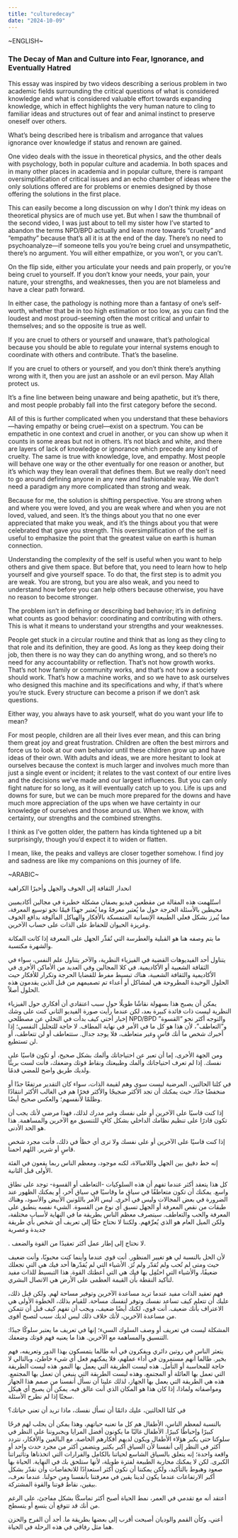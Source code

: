```yaml
---
title: "culturedecay"
date: "2024-10-09"
---
```

~ENGLISH~

### The Decay of Man and Culture into Fear, Ignorance, and Eventually Hatred

This essay was inspired by two videos describing a serious problem in two academic fields surrounding the critical questions of what is considered knowledge and what is considered valuable effort towards expanding knowledge, which in effect highlights the very human nature to cling to familiar ideas and structures out of fear and animal instinct to preserve oneself over others.

What’s being described here is tribalism and arrogance that values ignorance over knowledge if status and renown are gained.

One video deals with the issue in theoretical physics, and the other deals with psychology, both in popular culture and academia. In both spaces and in many other places in academia and in popular culture, there is rampant oversimplification of critical issues and an echo chamber of ideas where the only solutions offered are for problems or enemies designed by those offering the solutions in the first place.

This can easily become a long discussion on why I don’t think my ideas on theoretical physics are of much use yet. But when I saw the thumbnail of the second video, I was just about to tell my sister how I’ve started to abandon the terms NPD/BPD actually and lean more towards “cruelty” and “empathy” because that’s all it is at the end of the day. There’s no need to psychoanalyze—if someone tells you you’re being cruel and unsympathetic, there’s no argument. You will either empathize, or you won’t, or you can’t.

On the flip side, either you articulate your needs and pain properly, or you’re being cruel to yourself. If you don’t know your needs, your pain, your nature, your strengths, and weaknesses, then you are not blameless and have a clear path forward.

In either case, the pathology is nothing more than a fantasy of one’s self-worth, whether that be in too high estimation or too low, as you can find the loudest and most proud-seeming often the most critical and unfair to themselves; and so the opposite is true as well.

If you are cruel to others or yourself and unaware, that’s pathological because you should be able to regulate your internal systems enough to coordinate with others and contribute. That’s the baseline.

If you are cruel to others or yourself, and you don’t think there’s anything wrong with it, then you are just an asshole or an evil person. May Allah protect us.

It’s a fine line between being unaware and being apathetic, but it’s there, and most people probably fall into the first category before the second.

All of this is further complicated when you understand that these behaviors—having empathy or being cruel—exist on a spectrum. You can be empathetic in one context and cruel in another, or you can show up when it counts in some areas but not in others. It’s not black and white, and there are layers of lack of knowledge or ignorance which precede any kind of cruelty. The same is true with knowledge, love, and empathy. Most people will behave one way or the other eventually for one reason or another, but it’s which way they lean overall that defines them. But we really don’t need to go around defining anyone in any new and fashionable way. We don’t need a paradigm any more complicated than strong and weak.

Because for me, the solution is shifting perspective. You are strong when and where you were loved, and you are weak where and when you are not loved, valued, and seen. It’s the things about you that no one ever appreciated that make you weak, and it’s the things about you that were celebrated that gave you strength. This oversimplification of the self is useful to emphasize the point that the greatest value on earth is human connection.

Understanding the complexity of the self is useful when you want to help others and give them space. But before that, you need to learn how to help yourself and give yourself space. To do that, the first step is to admit you are weak. You are strong, but you are also weak, and you need to understand how before you can help others because otherwise, you have no reason to become stronger.

The problem isn’t in defining or describing bad behavior; it’s in defining what counts as good behavior: coordinating and contributing with others. This is what it means to understand your strengths and your weaknesses.

People get stuck in a circular routine and think that as long as they cling to that role and its definition, they are good. As long as they keep doing their job, then there is no way they can do anything wrong, and so there’s no need for any accountability or reflection. That’s not how growth works. That’s not how family or community works, and that’s not how a society should work. That’s how a machine works, and so we have to ask ourselves who designed this machine and its specifications and why, if that’s where you’re stuck. Every structure can become a prison if we don’t ask questions.

Either way, you always have to ask yourself, what do you want your life to mean?

For most people, children are all their lives ever mean, and this can bring them great joy and great frustration. Children are often the best mirrors and force us to look at our own behavior until these children grow up and have ideas of their own. With adults and ideas, we are more hesitant to look at ourselves because the context is much larger and involves much more than just a single event or incident; it relates to the vast context of our entire lives and the decisions we’ve made and our largest influences. But you can only fight nature for so long, as it will eventually catch up to you. Life is ups and downs for sure, but we can be much more prepared for the downs and have much more appreciation of the ups when we have certainty in our knowledge of ourselves and those around us. When we know, with certainty, our strengths and the combined strengths.

I think as I’ve gotten older, the pattern has kinda tightened up a bit surprisingly, though you’d expect it to widen or flatten.

I mean, like, the peaks and valleys are closer together somehow. I find joy and sadness are like my companions on this journey of life.

~ARABIC~

انحدار الثقافة إلى الخوف والجهل وأخيرًا الكراهية

استُلهمت هذه المقالة من مقطعين فيديو يصفان مشكلة خطيرة في مجالين أكاديميين محيطين بالأسئلة الحرجة حول ما يُعتبر معرفةً وما يُعتبر جهدًا قيمًا نحو توسيع المعرفة، مما يُبرز بشكل فعلي الطبيعة الإنسانية المتمسكة بالأفكار والهياكل المألوفة بدافع الخوف وغريزة الحيوان للحفاظ على الذات على حساب الآخرين.

ما يتم وصفه هنا هو القبلية والغطرسة التي تُقدِّر الجهل على المعرفة إذا كانت المكانة والشهرة مكتسبة.

يتناول أحد الفيديوهات القضية في الفيزياء النظرية، والآخر يتناول علم النفس، سواء في الثقافة الشعبية أو الأكاديمية. في كلا المجالين وفي العديد من الأماكن الأخرى في الأكاديمية والثقافة الشعبية، هناك تبسيط مفرط للقضايا الحرجة وتكرار للأفكار حيث الحلول الوحيدة المطروحة هي لمشاكل أو أعداء تم تصميمهم من قبل الذين يقدمون هذه الحلول أصلاً.

يمكن أن يصبح هذا بسهولة نقاشًا طويلًا حول سبب اعتقادي أن أفكاري حول الفيزياء النظرية ليست ذات فائدة كبيرة بعد، لكن عندما رأيت صورة الفيديو الثاني كنت على وشك إخبار أختي كيف بدأت في التخلي عن مصطلحي NPD/BPD والتوجه أكثر نحو “القسوة” و”التعاطف”، لأن هذا هو كل ما في الأمر في نهاية المطاف. لا حاجة للتحليل النفسي؛ إذا أخبرك شخص ما أنك قاسٍ وغير متعاطف، فلا يوجد جدال. ستتعاطف أو لن تتعاطف، أو لن تستطيع.

ومن الجهة الأخرى، إما أن تعبر عن احتياجاتك وألمك بشكل صحيح، أو تكون قاسيًا على نفسك. إذا لم تعرف احتياجاتك وألمك وطبيعتك ونقاط قوتك وضعفك، فأنت لست بريئًا ولديك طريق واضح للمضي قدمًا.

في كلتا الحالتين، المرضية ليست سوى وهم لقيمة الذات، سواء كان التقدير مرتفعًا جدًا أو منخفضًا جدًا، حيث يمكنك أن تجد الأكثر ضجيجًا والأكثر فخرًا هم في الغالب الأكثر انتقادًا وظلمًا لأنفسهم؛ والعكس صحيح أيضًا.

إذا كنت قاسيًا على الآخرين أو على نفسك وغير مدرك لذلك، فهذا مرضي لأنك يجب أن تكون قادرًا على تنظيم نظامك الداخلي بشكل كافٍ للتنسيق مع الآخرين والمساهمة. هذا هو الحد الأدنى.

إذا كنت قاسيًا على الآخرين أو على نفسك ولا ترى أي خطأ في ذلك، فأنت مجرد شخص قاسٍ أو شرير. اللهم احمنا.

إنه خط دقيق بين الجهل واللامبالاة، لكنه موجود، ومعظم الناس ربما يقعون في الفئة الأولى قبل الثانية.

كل هذا يتعقد أكثر عندما تفهم أن هذه السلوكيات -التعاطف أو القسوة- توجد على نطاق واسع. يمكنك أن تكون متعاطفًا في سياق ما وقاسيًا في سياق آخر، أو يمكنك الظهور عند الضرورة في بعض المجالات وليس في أخرى. ليس الأمر باللونين الأبيض والأسود، وهناك طبقات من نقص المعرفة أو الجهل تسبق أي نوع من القسوة. الشيء نفسه ينطبق على المعرفة والحب والتعاطف. سيتصرف معظم الناس بطريقة ما في النهاية لأسباب مختلفة، ولكن الميل العام هو الذي يُعرِّفهم. ولكننا لا نحتاج حقًا إلى تعريف أي شخص بأي طريقة جديدة وعصرية

. لا نحتاج إلى إطار عمل أكثر تعقيدًا من القوة والضعف.

لأن الحل بالنسبة لي هو تغيير المنظور. أنت قوي عندما وأينما كنت محبوبًا، وأنت ضعيف حيث ومتى لم تُحب ولم تُقدّر ولم تُرَ. الأشياء التي لم يُقدّرها أحد فيك هي التي تجعلك ضعيفًا، والأشياء التي احتُفِل بها فيك هي التي أعطتك القوة. هذا التبسيط للذات مفيد لتأكيد النقطة بأن القيمة العظمى على الأرض هي الاتصال البشري.

فهم تعقيد الذات مفيد عندما تريد مساعدة الآخرين وتوفير مساحة لهم. ولكن قبل ذلك، عليك أن تتعلم كيف تساعد نفسك وتوفر لنفسك مساحة. للقيام بذلك، الخطوة الأولى هي الاعتراف بأنك ضعيف. أنت قوي، لكنك أيضًا ضعيف، ويجب أن تفهم كيف قبل أن تتمكن من مساعدة الآخرين، لأنك خلاف ذلك ليس لديك سبب لتصبح أقوى.

المشكلة ليست في تعريف أو وصف السلوك السيء؛ إنها في تعريف ما يعتبر سلوكًا جيدًا: التنسيق والمساهمة مع الآخرين. هذا ما يعنيه فهم قوتك وضعفك.

يتعثر الناس في روتين دائري ويفكرون في أنه طالما يتمسكون بهذا الدور وتعريفه، فهم بخير. طالما أنهم مستمرون في أداء عملهم، فلا يمكنهم فعل أي شيء خاطئ، وبالتالي لا حاجة للمحاسبة أو التأمل. هذه ليست الطريقة التي يعمل بها النمو. هذه ليست الطريقة التي تعمل بها العائلة أو المجتمع، وهذه ليست الطريقة التي ينبغي أن تعمل بها المجتمع. هذه هي الطريقة التي يعمل بها الجهاز، لذلك علينا أن نسأل أنفسنا من صمم هذا الجهاز ومواصفاته ولماذا، إذا كان هذا هو المكان الذي أنت عالق فيه. يمكن أن يصبح أي هيكل سجنًا إذا لم نطرح الأسئلة.

في كلتا الحالتين، عليك دائمًا أن تسأل نفسك، ماذا تريد أن تعني حياتك؟

بالنسبة لمعظم الناس، الأطفال هم كل ما تعنيه حياتهم، وهذا يمكن أن يجلب لهم فرحًا كبيرًا وإحباطًا كبيرًا. الأطفال غالبًا ما يكونون أفضل المرايا ويجبروننا على النظر في سلوكنا حتى يكبر هؤلاء الأطفال ويكون لديهم أفكارهم الخاصة. مع البالغين والأفكار، نتردد أكثر في النظر إلى أنفسنا لأن السياق أكبر بكثير ويتضمن أكثر من مجرد حدث واحد أو واقعة واحدة؛ إنه يتعلق بالسياق الشاسع لحياتنا بالكامل والقرارات التي اتخذناها وتأثيراتنا الكبرى. لكن لا يمكنك محاربة الطبيعة لفترة طويلة، لأنها ستلحق بك في النهاية. الحياة بها صعود وهبوط بالتأكيد، ولكن يمكننا أن نكون أكثر استعدادًا للانخفاضات وأن نقدّر بشكل أكبر الارتفاعات عندما يكون لدينا يقين في معرفتنا بأنفسنا ومن حولنا. عندما نعرف، بيقين، نقاط قوتنا والقوة المشتركة.

أعتقد أنه مع تقدمي في العمر، نمط الحياة أصبح أكثر تماسكًا بشكل مفاجئ، على الرغم من أنك قد تتوقع أن يتسع أو يتسطح.

أعني، وكأن القمم والوديان أصبحت أقرب إلى بعضها بطريقة ما. أجد أن الفرح والحزن هما مثل رفاقي في هذه الرحلة في الحياة.
